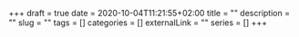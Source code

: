 +++ 
draft = true
date = 2020-10-04T11:21:55+02:00
title = ""
description = ""
slug = "" 
tags = []
categories = []
externalLink = ""
series = []
+++
